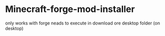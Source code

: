 # Minecraft-forge-mod-installer

only works with forge
neads to execute in download ore desktop folder (on desktop)
